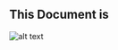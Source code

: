 ## This Document is 
![alt text](http://textfiles.com/underconstruction/mamagnolia_acresunderconstruction.gif "under construction")